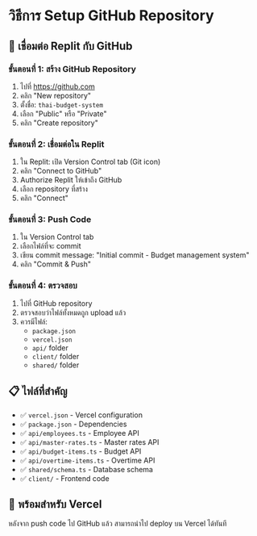 # วิธีการ Setup GitHub Repository

## 🔗 เชื่อมต่อ Replit กับ GitHub

### ขั้นตอนที่ 1: สร้าง GitHub Repository
1. ไปที่ https://github.com
2. คลิก "New repository"
3. ตั้งชื่อ: `thai-budget-system`
4. เลือก "Public" หรือ "Private"
5. คลิก "Create repository"

### ขั้นตอนที่ 2: เชื่อมต่อใน Replit
1. ใน Replit: เปิด Version Control tab (Git icon)
2. คลิก "Connect to GitHub"
3. Authorize Replit ให้เข้าถึง GitHub
4. เลือก repository ที่สร้าง
5. คลิก "Connect"

### ขั้นตอนที่ 3: Push Code
1. ใน Version Control tab
2. เลือกไฟล์ที่จะ commit
3. เขียน commit message: "Initial commit - Budget management system"
4. คลิก "Commit & Push"

### ขั้นตอนที่ 4: ตรวจสอบ
1. ไปที่ GitHub repository
2. ตรวจสอบว่าไฟล์ทั้งหมดถูก upload แล้ว
3. ควรมีไฟล์:
   - `package.json`
   - `vercel.json`
   - `api/` folder
   - `client/` folder
   - `shared/` folder

## 📋 ไฟล์ที่สำคัญ
- ✅ `vercel.json` - Vercel configuration
- ✅ `package.json` - Dependencies
- ✅ `api/employees.ts` - Employee API
- ✅ `api/master-rates.ts` - Master rates API
- ✅ `api/budget-items.ts` - Budget API
- ✅ `api/overtime-items.ts` - Overtime API
- ✅ `shared/schema.ts` - Database schema
- ✅ `client/` - Frontend code

## 🚀 พร้อมสำหรับ Vercel
หลังจาก push code ไป GitHub แล้ว สามารถนำไป deploy บน Vercel ได้ทันที